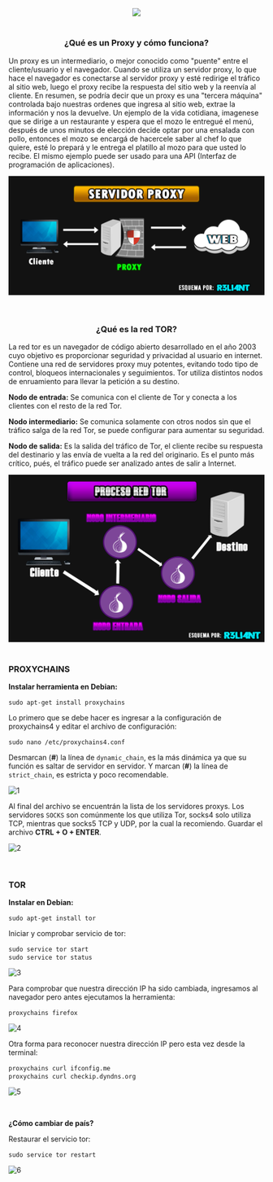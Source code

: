 <p align="center">
  <a href="https://github.com/DenverCoder1/readme-typing-svg"><img src="https://readme-typing-svg.herokuapp.com?size=19&color=13F700&lines=Configuraci%C3%B3n+de+Proxychains+y+Tor"></a>
</p>

<h1 align="center"></h1>

<h3 align="center">¿Qué es un Proxy y cómo funciona?</h3>

Un proxy es un intermediario, o mejor conocido como "puente" entre el cliente/usuario y el navegador. Cuando se utiliza un servidor proxy, lo que hace el navegador es conectarse al servidor proxy y esté redirige el tráfico al sitio web, luego el proxy recibe la respuesta del sitio web y la reenvía al cliente. En resumen, se podría decir que un proxy es una "tercera máquina" controlada bajo nuestras ordenes que ingresa al sitio web, extrae la información y nos la devuelve. Un ejemplo de la vida cotidiana, imagenese que se dirige a un restaurante y espera que el mozo le entregué el menú, después de unos minutos de elección decide optar por una ensalada con pollo, entonces el mozo se encargá de hacercele saber al chef lo que quiere, esté lo prepará y le entrega el platillo al mozo para que usted lo recibe. El mismo ejemplo puede ser usado para una API (Interfaz de programación de aplicaciones).

<a href="#" align="center"><img src="https://github.com/R3LI4NT/articulos/blob/main/Seguridad/Anonimato/GNU-Linux/img/servidor_proxy.png"></a>

</br>

<h3 align="center">¿Qué es la red TOR?</h3>

La red tor es un navegador de código abierto desarrollado en el año 2003 cuyo objetivo es proporcionar seguridad y privacidad al usuario en internet. Contiene una red de servidores proxy muy potentes, evitando todo tipo de control, bloqueos internacionales y seguimientos. Tor utiliza distintos nodos de enruamiento para llevar la petición a su destino.

**Nodo de entrada:** Se comunica con el cliente de Tor y conecta a los clientes con el resto de la red Tor.

**Nodo intermediario:** Se comunica solamente con otros nodos sin que el tráfico salga de la red Tor, se puede configurar para aumentar su seguridad.

**Nodo de salida:** Es la salida del tráfico de Tor, el cliente recibe su respuesta del destinario y las envía de vuelta a la red del originario. Es el punto más crítico, pués, el tráfico puede ser analizado antes de salir a Internet.

<a href="#" align="center"><img src="https://github.com/R3LI4NT/articulos/blob/main/Seguridad/Anonimato/GNU-Linux/img/proceso_tor.png"></a>

<h1 align="center"></h1>


### PROXYCHAINS

**Instalar herramienta en Debian:**
```
sudo apt-get install proxychains
```

Lo primero que se debe hacer es ingresar a la configuración de proxychains4 y editar el archivo de configuración:
```
sudo nano /etc/proxychains4.conf
```

Desmarcan (**#**) la línea de `dynamic_chain`, es la más dinámica ya que su función es saltar de servidor en servidor. Y marcan (**#**) la línea de `strict_chain`, es estricta y poco recomendable.

![1](https://user-images.githubusercontent.com/75953873/182004430-fbc2b6cb-c15c-4a31-8598-9633685efb03.png)

Al final del archivo se encuentrán la lista de los servidores proxys. Los servidores `SOCKS` son comúnmente los que utiliza Tor, socks4 solo utiliza TCP, mientras que socks5 TCP y UDP, por la cual la recomiendo. Guardar el archivo **CTRL + O + ENTER**.

![2](https://user-images.githubusercontent.com/75953873/182004552-68d77571-4664-4174-bc29-504291c2bebf.png)

</br>

### TOR

**Instalar en Debian:**
```
sudo apt-get install tor
```

Iniciar y comprobar servicio de tor:
```
sudo service tor start 
sudo service tor status
```
![3](https://user-images.githubusercontent.com/75953873/182004654-2d06883a-ad62-4795-ab39-dae0fabec20e.png)

Para comprobar que nuestra dirección IP ha sido cambiada, ingresamos al navegador pero antes ejecutamos la herramienta:
```
proxychains firefox
```
![4](https://user-images.githubusercontent.com/75953873/182004806-b7b65eea-1820-4c6f-b95d-b7246b5894b4.png)

Otra forma para reconocer nuestra dirección IP pero esta vez desde la terminal:
```
proxychains curl ifconfig.me
proxychains curl checkip.dyndns.org
```
![5](https://user-images.githubusercontent.com/75953873/182004912-44806eea-e52b-4769-9f2c-2a800f41b700.png)

</br>

**¿Cómo cambiar de país?**

Restaurar el servicio tor:
```
sudo service tor restart
```
![6](https://user-images.githubusercontent.com/75953873/182004956-177e8082-5890-4aa8-a37f-8dd4b85d676e.png)
